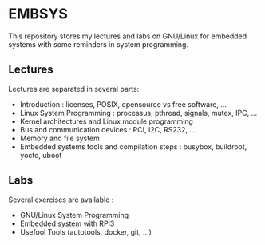 # EMBSYS

This repository stores my lectures and labs on GNU/Linux for embedded systems
with some reminders in system programming.

## Lectures

Lectures are separated in several parts:

  * Introduction : licenses, POSIX, opensource vs free software, ...
  * Linux System Programming : processus, pthread, signals, mutex, IPC, ...
  * Kernel architectures and Linux module programming
  * Bus and communication devices : PCI, I2C, RS232, ...
  * Memory and file system
  * Embedded systems tools and compilation steps : busybox, buildroot, yocto, uboot

## Labs

Several exercises are available :

  * GNU/Linux System Programming
  * Embedded system with RPI3
  * Usefool Tools (autotools, docker, git, ...)


